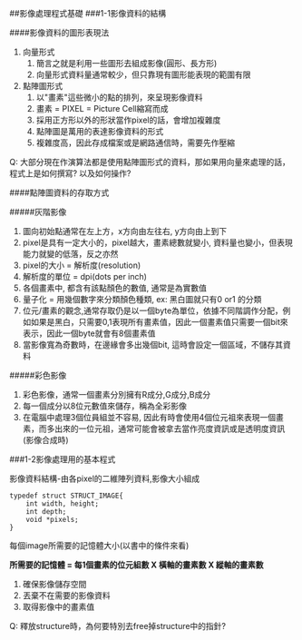 ##影像處理程式基礎
###1-1影像資料的結構

####影像資料的圖形表現法
1. 向量形式
	1. 簡言之就是利用一些圖形去組成影像(圓形、長方形)
	1. 向量形式資料量通常較少，但只靠現有圖形能表現的範圍有限
2. 點陣圖形式
	1. 以"畫素"這些微小的點的排列，來呈現影像資料
	2. 畫素 = PIXEL = Picture Cell縮寫而成
	3. 採用正方形以外的形狀當作pixel的話，會增加複雜度
	4. 點陣圖是萬用的表達影像資料的形式
	5. 複雜度高，因此存成檔案或是網路通信時，需要先作壓縮

Q: 大部分現在作演算法都是使用點陣圖形式的資料，那如果用向量來處理的話，程式上是如何撰寫? 以及如何操作?

####點陣圖資料的存取方式

#####灰階影像

1. 圖向初始點通常在左上方，x方向由左往右, y方向由上到下
2. pixel是具有一定大小的，pixel越大，畫素總數就變小, 資料量也變小，但表現能力就變的低落，反之亦然
3. pixel的大小 = 解析度(resolution)
4. 解析度的單位 = dpi(dots per inch)
5. 各個畫素中, 都含有該點顏色的數值, 通常是為實數值
6. 量子化 = 用幾個數字來分類顏色種類, ex: 黑白圖就只有0 or1 的分類
7. 位元/畫素的觀念,通常存取仍是以一個byte為單位，依據不同階調作分配，例如如果是黑白，只需要0,1表現所有畫素值，因此一個畫素值只需要一個bit來表示，因此一個byte就會有8個畫素值
8. 當影像寬為奇數時，在邊緣會多出幾個bit, 這時會設定一個區域，不儲存其資料

#####彩色影像
1. 彩色影像，通常一個畫素分別擁有R成分,G成分,B成分
2. 每一個成分以8位元數值來儲存，稱為全彩影像
2. 在電腦中處理3個位員組並不容易, 因此有時會使用4個位元祖來表現一個畫素，而多出來的一位元祖，通常可能會被拿去當作亮度資訊或是透明度資訊(影像合成時)

###1-2影像處理用的基本程式

影像資料結構-由各pixel的二維陣列資料,影像大小組成

    typedef struct STRUCT_IMAGE{
		int width, height;
		int depth;
		void *pixels;
	}


每個image所需要的記憶體大小(以書中的條件來看)

**所需要的記憶體 = 每1個畫素的位元組數 X 橫軸的畫素數 X 縱軸的畫素數**

1. 確保影像儲存空間
2. 丟棄不在需要的影像資料
3. 取得影像中的畫素值



Q: 釋放structure時，為何要特別去free掉structure中的指針?
